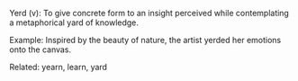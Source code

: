 Yerd (v): To give concrete form to an insight perceived while contemplating a metaphorical yard of knowledge.

Example:
Inspired by the beauty of nature, the artist yerded her emotions onto the canvas.

Related: yearn, learn, yard
